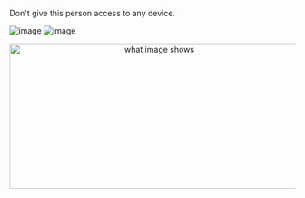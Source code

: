 Don't give this person access to any device.



![image](https://github-readme-stats.vercel.app/api?username=swerrio&theme=prussian&show_icons=true&hide_border=true&count_private=true) ![image](https://github-readme-streak-stats.herokuapp.com/?user=swerrio&theme=prussian&hide_border=true)
<center>
  <img src="https://github-readme-stats.vercel.app/api/top-langs/?username=swerrio&theme=prussian&show_icons=true&hide_border=true&layout=compact"
    alt="what image shows" height="256" width="512">
</center>

